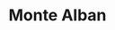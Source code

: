 ---
title: Monte Alban
phone: (408) 286-1903
website: http://jsco.net/property/monte-alban-apartments/
management: John Stewart Company
location: "San Jose"
tags: []
---